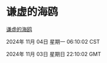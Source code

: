 # 谦虚的海鸥
[谦虚的海鸥](http://219.139.197.74:56308/qxdho/course/base/hotlink/index.php)

2024年 11月 04日 星期一 06:10:02 CST

2024年 11月 03日 星期日 22:10:02 GMT
